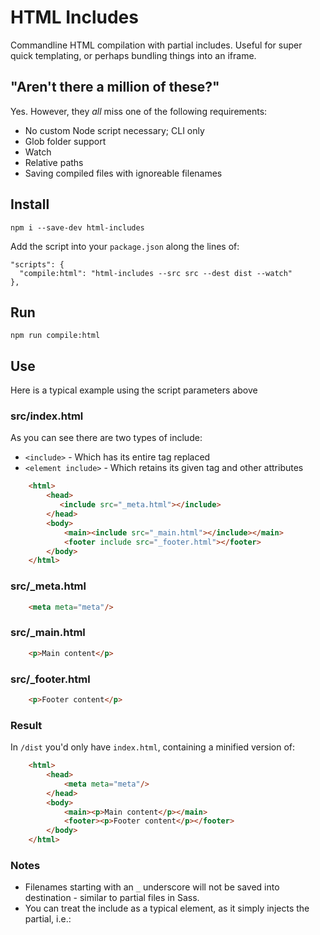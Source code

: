 # HTML Includes

Commandline HTML compilation with partial includes. Useful for super quick templating, or perhaps bundling things into an iframe.

## "Aren't there a million of these?"

Yes. However, they _all_ miss one of the following requirements:

* No custom Node script necessary; CLI only
* Glob folder support
* Watch
* Relative paths
* Saving compiled files with ignoreable filenames

## Install

    npm i --save-dev html-includes

Add the script into your `package.json` along the lines of:

    "scripts": {
      "compile:html": "html-includes --src src --dest dist --watch"
    },

## Run

    npm run compile:html

## Use

Here is a typical example using the script parameters above

### src/index.html

As you can see there are two types of include:

* `<include>` - Which has its entire tag replaced
* `<element include>` - Which retains its given tag and other attributes

```html
    <html>
        <head>
           <include src="_meta.html"></include>
        </head>
        <body>
            <main><include src="_main.html"></include></main>
            <footer include src="_footer.html"></footer>
        </body>
    </html>
```

### src/\_meta.html

```html
    <meta meta="meta"/>
```

### src/\_main.html

```html
    <p>Main content</p>
```

### src/\_footer.html

```html
    <p>Footer content</p>
```

### Result

In `/dist` you'd only have `index.html`, containing a minified version of:

```html
    <html>
        <head>
            <meta meta="meta"/>
        </head>
        <body>
            <main><p>Main content</p></main>
            <footer><p>Footer content</p></footer>
        </body>
    </html>
```

### Notes

* Filenames starting with an `_` underscore will not be saved into destination - similar to partial files in Sass.
* You can treat the include as a typical element, as it simply injects the partial, i.e.:
